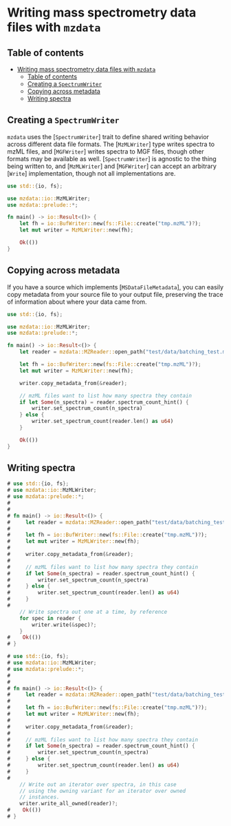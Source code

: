 # Writing mass spectrometry data files with `mzdata`

## Table of contents
- [Writing mass spectrometry data files with `mzdata`](#writing-mass-spectrometry-data-files-with-mzdata)
  - [Table of contents](#table-of-contents)
  - [Creating a `SpectrumWriter`](#creating-a-spectrumwriter)
  - [Copying across metadata](#copying-across-metadata)
  - [Writing spectra](#writing-spectra)

## Creating a `SpectrumWriter`

`mzdata` uses the [`SpectrumWriter`] trait to define shared writing behavior across different
data file formats. The [`MzMLWriter`] type writes spectra to mzML files, and [`MGFWriter`] writes
spectra to MGF files, though other formats may be available as well. [`SpectrumWriter`] is agnostic
to the thing being written to, and [`MzMLWriter`] and [`MGFWriter`] can accept an arbitrary [`Write`]
implementation, though not all implementations are.

```rust
use std::{io, fs};

use mzdata::io::MzMLWriter;
use mzdata::prelude::*;

fn main() -> io::Result<()> {
    let fh = io::BufWriter::new(fs::File::create("tmp.mzML")?);
    let mut writer = MzMLWriter::new(fh);

    Ok(())
}
```

## Copying across metadata

If you have a source which implements [`MSDataFileMetadata`], you can easily copy metadata from your
source file to your output file, preserving the trace of information about where your data came from.

```rust
use std::{io, fs};

use mzdata::io::MzMLWriter;
use mzdata::prelude::*;

fn main() -> io::Result<()> {
    let reader = mzdata::MZReader::open_path("test/data/batching_test.mzML")?;

    let fh = io::BufWriter::new(fs::File::create("tmp.mzML")?);
    let mut writer = MzMLWriter::new(fh);

    writer.copy_metadata_from(&reader);

    // mzML files want to list how many spectra they contain
    if let Some(n_spectra) = reader.spectrum_count_hint() {
        writer.set_spectrum_count(n_spectra)
    } else {
        writer.set_spectrum_count(reader.len() as u64)
    }

    Ok(())
}
```

## Writing spectra

```rust
# use std::{io, fs};
# use mzdata::io::MzMLWriter;
# use mzdata::prelude::*;
#
#
# fn main() -> io::Result<()> {
#     let reader = mzdata::MZReader::open_path("test/data/batching_test.mzML")?;
#
#     let fh = io::BufWriter::new(fs::File::create("tmp.mzML")?);
#     let mut writer = MzMLWriter::new(fh);
#
#     writer.copy_metadata_from(&reader);
#
#     // mzML files want to list how many spectra they contain
#     if let Some(n_spectra) = reader.spectrum_count_hint() {
#         writer.set_spectrum_count(n_spectra)
#     } else {
#         writer.set_spectrum_count(reader.len() as u64)
#     }
#
    // Write spectra out one at a time, by reference
    for spec in reader {
        writer.write(&spec)?;
    }
#    Ok(())
# }
```

```rust
# use std::{io, fs};
# use mzdata::io::MzMLWriter;
# use mzdata::prelude::*;
#
#
# fn main() -> io::Result<()> {
#     let reader = mzdata::MZReader::open_path("test/data/batching_test.mzML")?;
#
#     let fh = io::BufWriter::new(fs::File::create("tmp.mzML")?);
#     let mut writer = MzMLWriter::new(fh);
#
#     writer.copy_metadata_from(&reader);
#
#     // mzML files want to list how many spectra they contain
#     if let Some(n_spectra) = reader.spectrum_count_hint() {
#         writer.set_spectrum_count(n_spectra)
#     } else {
#         writer.set_spectrum_count(reader.len() as u64)
#     }
#
    // Write out an iterator over spectra, in this case
    // using the owning variant for an iterator over owned
    // instances.
    writer.write_all_owned(reader)?;
#    Ok(())
# }
```


